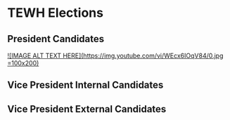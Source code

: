 # TEWH Elections
## President Candidates

[![IMAGE ALT TEXT HERE](https://img.youtube.com/vi/WEcx6IOqV84/0.jpg =100x200)](https://youtu.be/WEcx6IOqV84)

## Vice President Internal Candidates


## Vice President External Candidates



